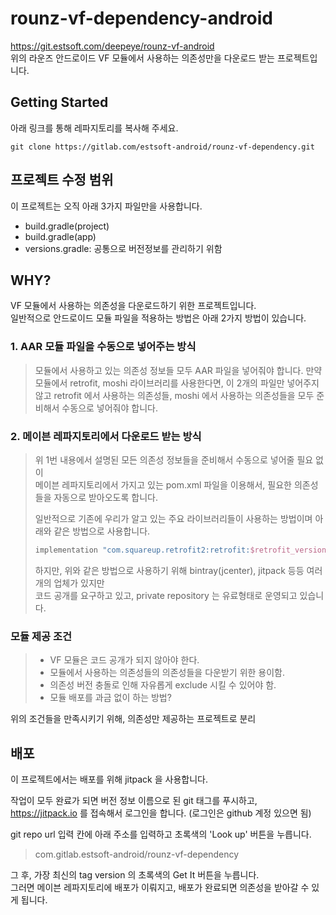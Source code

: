 # rounz-vf-dependency-android

https://git.estsoft.com/deepeye/rounz-vf-android  
위의 라운즈 안드로이드 VF 모듈에서 사용하는 의존성만을 다운로드 받는 프로젝트입니다.

## Getting Started

아래 링크를 통해 레파지토리를 복사해 주세요.

~~~
git clone https://gitlab.com/estsoft-android/rounz-vf-dependency.git
~~~

## 프로젝트 수정 범위

이 프로젝트는 오직 아래 3가지 파일만을 사용합니다.

- build.gradle(project)
- build.gradle(app)
- versions.gradle: 공통으로 버전정보를 관리하기 위함

## WHY?

VF 모듈에서 사용하는 의존성을 다운로드하기 위한 프로젝트입니다.  
일반적으로 안드로이드 모듈 파일을 적용하는 방법은 아래 2가지 방법이 있습니다.

### 1. AAR 모듈 파일을 수동으로 넣어주는 방식
> 모듈에서 사용하고 있는 의존성 정보들 모두 AAR 파일을 넣어줘야 합니다.
> 만약 모듈에서 retrofit, moshi 라이브러리를 사용한다면, 이 2개의 파일만 넣어주지 않고
> retrofit 에서 사용하는 의존성들, moshi 에서 사용하는 의존성들을 모두 준비해서 수동으로 넣어줘야 합니다.
>
### 2. 메이븐 레파지토리에서 다운로드 받는 방식
> 위 1번 내용에서 설명된 모든 의존성 정보들을 준비해서 수동으로 넣어줄 필요 없이  
> 메이븐 레파지토리에서 가지고 있는 pom.xml 파일을 이용해서, 필요한 의존성들을 자동으로 받아오도록 합니다.
>
> 일반적으로 기존에 우리가 알고 있는 주요 라이브러리들이 사용하는 방법이며 아래와 같은 방법으로 사용합니다.
> ``` gradle
> implementation "com.squareup.retrofit2:retrofit:$retrofit_version"
> ```
>
> 하지만, 위와 같은 방법으로 사용하기 위해 bintray(jcenter), jitpack 등등 여러개의 업체가 있지만  
> 코드 공개를 요구하고 있고, private repository 는 유료형태로 운영되고 있습니다.
>
### 모듈 제공 조건
> - VF 모듈은 코드 공개가 되지 않아야 한다.
> - 모듈에서 사용하는 의존성들의 의존성들을 다운받기 위한 용이함.
> - 의존성 버전 충돌로 인해 자유롭게 exclude 시킬 수 있어야 함.
> - 모듈 배포를 과금 없이 하는 방법?

위의 조건들을 만족시키기 위해, 의존성만 제공하는 프로젝트로 분리

## 배포

이 프로젝트에서는 배포를 위해 jitpack 을 사용합니다.

작업이 모두 완료가 되면 버전 정보 이름으로 된 git 태그를 푸시하고,  
https://jitpack.io 를 접속해서 로그인을 합니다. (로그인은 github 계정 있으면 됨)

git repo url 입력 칸에 아래 주소를 입력하고 초록색의 'Look up' 버튼을 누릅니다.
> com.gitlab.estsoft-android/rounz-vf-dependency

그 후, 가장 최신의 tag version 의 초록색의 Get It 버튼을 누릅니다.  
그러면 메이븐 레파지토리에 배포가 이뤄지고, 배포가 완료되면 의존성을 받아갈 수 있게 됩니다.